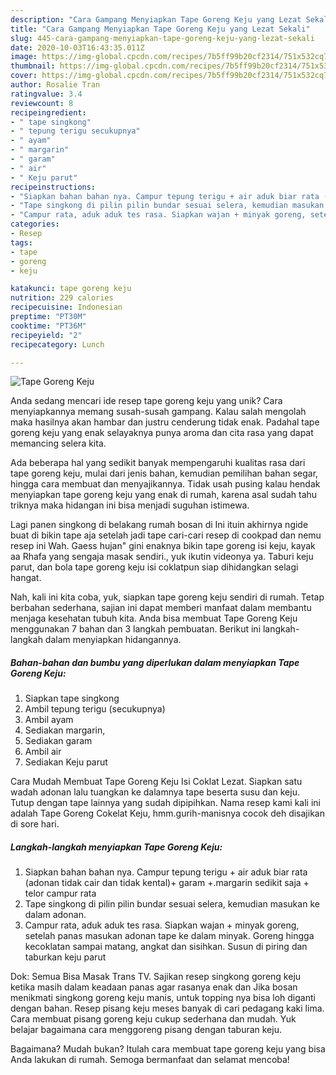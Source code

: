 ```yaml
---
description: "Cara Gampang Menyiapkan Tape Goreng Keju yang Lezat Sekali"
title: "Cara Gampang Menyiapkan Tape Goreng Keju yang Lezat Sekali"
slug: 445-cara-gampang-menyiapkan-tape-goreng-keju-yang-lezat-sekali
date: 2020-10-03T16:43:35.011Z
image: https://img-global.cpcdn.com/recipes/7b5ff99b20cf2314/751x532cq70/tape-goreng-keju-foto-resep-utama.jpg
thumbnail: https://img-global.cpcdn.com/recipes/7b5ff99b20cf2314/751x532cq70/tape-goreng-keju-foto-resep-utama.jpg
cover: https://img-global.cpcdn.com/recipes/7b5ff99b20cf2314/751x532cq70/tape-goreng-keju-foto-resep-utama.jpg
author: Rosalie Tran
ratingvalue: 3.4
reviewcount: 8
recipeingredient:
- " tape singkong"
- " tepung terigu secukupnya"
- " ayam"
- " margarin"
- " garam"
- " air"
- " Keju parut"
recipeinstructions:
- "Siapkan bahan bahan nya. Campur tepung terigu + air aduk biar rata (adonan tidak cair dan tidak kental)+ garam +.margarin sedikit saja + telor campur rata"
- "Tape singkong di pilin pilin bundar sesuai selera, kemudian masukan ke dalam adonan."
- "Campur rata, aduk aduk tes rasa. Siapkan wajan + minyak goreng, setelah panas masukan adonan tape ke dalam minyak. Goreng hingga kecoklatan sampai matang, angkat dan sisihkan. Susun di piring dan taburkan keju parut"
categories:
- Resep
tags:
- tape
- goreng
- keju

katakunci: tape goreng keju 
nutrition: 229 calories
recipecuisine: Indonesian
preptime: "PT30M"
cooktime: "PT36M"
recipeyield: "2"
recipecategory: Lunch

---
```



![Tape Goreng Keju](https://img-global.cpcdn.com/recipes/7b5ff99b20cf2314/751x532cq70/tape-goreng-keju-foto-resep-utama.jpg)

Anda sedang mencari ide resep tape goreng keju yang unik? Cara menyiapkannya memang susah-susah gampang. Kalau salah mengolah maka hasilnya akan hambar dan justru cenderung tidak enak. Padahal tape goreng keju yang enak selayaknya punya aroma dan cita rasa yang dapat memancing selera kita.

Ada beberapa hal yang sedikit banyak mempengaruhi kualitas rasa dari tape goreng keju, mulai dari jenis bahan, kemudian pemilihan bahan segar, hingga cara membuat dan menyajikannya. Tidak usah pusing kalau hendak menyiapkan tape goreng keju yang enak di rumah, karena asal sudah tahu triknya maka hidangan ini bisa menjadi suguhan istimewa.

Lagi panen singkong di belakang rumah bosan di Ini ituin akhirnya ngide buat di bikin tape aja setelah jadi tape cari-cari resep di cookpad dan nemu resep ini Wah. Gaess hujan&#34; gini enaknya bikin tape goreng isi keju, kayak aa Rhafa yang sengaja masak sendiri., yuk ikutin videonya ya. Taburi keju parut, dan bola tape goreng keju isi coklatpun siap dihidangkan selagi hangat.


Nah, kali ini kita coba, yuk, siapkan tape goreng keju sendiri di rumah. Tetap berbahan sederhana, sajian ini dapat memberi manfaat dalam membantu menjaga kesehatan tubuh kita. Anda bisa membuat Tape Goreng Keju menggunakan 7 bahan dan 3 langkah pembuatan. Berikut ini langkah-langkah dalam menyiapkan hidangannya.

<!--inarticleads1-->

##### Bahan-bahan dan bumbu yang diperlukan dalam menyiapkan Tape Goreng Keju:

1. Siapkan  tape singkong
1. Ambil  tepung terigu (secukupnya)
1. Ambil  ayam
1. Sediakan  margarin,
1. Sediakan  garam
1. Ambil  air
1. Sediakan  Keju parut


Cara Mudah Membuat Tape Goreng Keju Isi Coklat Lezat. Siapkan satu wadah adonan lalu tuangkan ke dalamnya tape beserta susu dan keju. Tutup dengan tape lainnya yang sudah dipipihkan. Nama resep kami kali ini adalah Tape Goreng Cokelat Keju, hmm.gurih-manisnya cocok deh disajikan di sore hari. 

<!--inarticleads2-->

##### Langkah-langkah menyiapkan Tape Goreng Keju:

1. Siapkan bahan bahan nya. Campur tepung terigu + air aduk biar rata (adonan tidak cair dan tidak kental)+ garam +.margarin sedikit saja + telor campur rata
1. Tape singkong di pilin pilin bundar sesuai selera, kemudian masukan ke dalam adonan.
1. Campur rata, aduk aduk tes rasa. Siapkan wajan + minyak goreng, setelah panas masukan adonan tape ke dalam minyak. Goreng hingga kecoklatan sampai matang, angkat dan sisihkan. Susun di piring dan taburkan keju parut


Dok: Semua Bisa Masak Trans TV. Sajikan resep singkong goreng keju ketika masih dalam keadaan panas agar rasanya enak dan Jika bosan menikmati singkong goreng keju manis, untuk topping nya bisa loh diganti dengan bahan. Resep pisang keju meses banyak di cari pedagang kaki lima. Cara membuat pisang goreng keju cukup sederhana dan mudah. Yuk belajar bagaimana cara menggoreng pisang dengan taburan keju. 

Bagaimana? Mudah bukan? Itulah cara membuat tape goreng keju yang bisa Anda lakukan di rumah. Semoga bermanfaat dan selamat mencoba!
